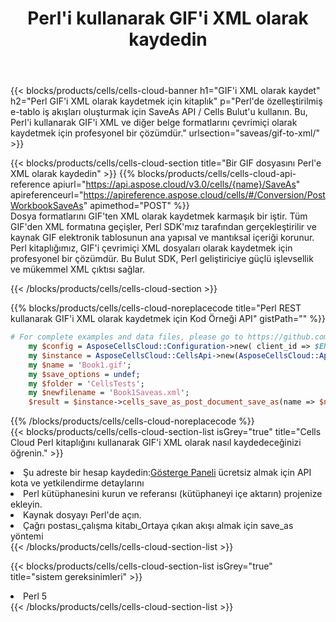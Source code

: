 ﻿---
title:  Perl'i kullanarak GIF'i XML olarak kaydedin
description:  GIF formatındaki dosyayı XML formatındaki dosya olarak kaydetmek için Perl için Aspose.Cells Cloud SDK'yı kullanma.
kwords: Excel, Save GIF as XML, REST, Perl
howto: How to save GIF as XML using Aspose.Cells Cloud Perl library.
---
{{< blocks/products/cells/cells-cloud-banner h1="GIF\'i XML olarak kaydet" h2="Perl GIF\'i XML olarak kaydetmek için kitaplık" p="Perl\'de özelleştirilmiş e-tablo iş akışları oluşturmak için SaveAs API / Cells Bulut\'u kullanın. Bu, Perl\'i kullanarak GIF\'i XML ve diğer belge formatlarını çevrimiçi olarak kaydetmek için profesyonel bir çözümdür." urlsection="saveas/gif-to-xml/" >}}

{{< blocks/products/cells/cells-cloud-section title="Bir GIF dosyasını Perl\'e XML olarak kaydedin" >}}
{{% blocks/products/cells/cells-cloud-api-reference apiurl="https://api.aspose.cloud/v3.0/cells/{name}/SaveAs" apireferenceurl="https://apireference.aspose.cloud/cells/#/Conversion/PostWorkbookSaveAs" apimethod="POST" %}}
<br/>
Dosya formatlarını GIF'ten XML olarak kaydetmek karmaşık bir iştir. Tüm GIF'den XML formatına geçişler, Perl SDK'mız tarafından gerçekleştirilir ve kaynak GIF elektronik tablosunun ana yapısal ve mantıksal içeriği korunur. Perl kitaplığımız, GIF'i çevrimiçi XML dosyaları olarak kaydetmek için profesyonel bir çözümdür. Bu Bulut SDK, Perl geliştiriciye güçlü işlevsellik ve mükemmel XML çıktısı sağlar.

{{< /blocks/products/cells/cells-cloud-section >}}

{{% blocks/products/cells/cells-cloud-noreplacecode title="Perl REST kullanarak GIF\'i XML olarak kaydetmek için Kod Örneği API" gistPath="" %}}
  
```perl
# For complete examples and data files, please go to https://github.com/aspose-cells-cloud/aspose-cells-cloud-perl/
    my $config = AsposeCellsCloud::Configuration->new( client_id => $ENV{'ProductClientId'}, client_secret => $ENV{'ProductClientSecret'});
    my $instance = AsposeCellsCloud::CellsApi->new(AsposeCellsCloud::ApiClient->new( $config));
    my $name = 'Book1.gif';
    my $save_options = undef;
    my $folder = 'CellsTests';
    my $newfilename = 'Book1Saveas.xml';
    $result = $instance->cells_save_as_post_document_save_as(name => $name,save_options => $save_options, newfilename => $newfilename, folder => $folder);
```
  
{{% /blocks/products/cells/cells-cloud-noreplacecode %}}
<br/>
{{< blocks/products/cells/cells-cloud-section-list isGrey="true" title="Cells Cloud Perl kitaplığını kullanarak GIF\'i XML olarak nasıl kaydedeceğinizi öğrenin." >}}
<li> Şu adreste bir hesap kaydedin:<a href="https://dashboard.aspose.cloud/">Gösterge Paneli</a> ücretsiz almak için API kota ve yetkilendirme detaylarını</li>
<li>Perl kütüphanesini kurun ve referansı (kütüphaneyi içe aktarın) projenize ekleyin.</li>
<li>Kaynak dosyayı Perl'de açın.</li>
<li>Çağrı postası_çalışma kitabı_Ortaya çıkan akışı almak için save_as yöntemi</li>
{{< /blocks/products/cells/cells-cloud-section-list >}}

{{< blocks/products/cells/cells-cloud-section-list isGrey="true" title="sistem gereksinimleri" >}}
<li>Perl 5</li>
{{< /blocks/products/cells/cells-cloud-section-list >}}
